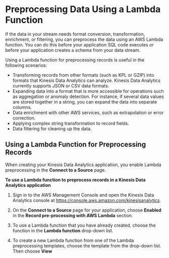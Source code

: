 # Preprocessing Data Using a Lambda Function<a name="lambda-preprocessing"></a>

If the data in your stream needs format conversion, transformation, enrichment, or filtering, you can preprocess the data using an AWS Lambda function\. You can do this before your application SQL code executes or before your application creates a schema from your data stream\. 

Using a Lambda function for preprocessing records is useful in the following scenarios:
+ Transforming records from other formats \(such as KPL or GZIP\) into formats that Kinesis Data Analytics can analyze\. Kinesis Data Analytics currently supports JSON or CSV data formats\.
+ Expanding data into a format that is more accessible for operations such as aggregation or anomaly detection\. For instance, if several data values are stored together in a string, you can expand the data into separate columns\.
+ Data enrichment with other AWS services, such as extrapolation or error correction\.
+ Applying complex string transformation to record fields\.
+ Data filtering for cleaning up the data\.

## Using a Lambda Function for Preprocessing Records<a name="lambda-preprocessing-use"></a>

When creating your Kinesis Data Analytics application, you enable Lambda preprocessing in the **Connect to a Source** page\.

**To use a Lambda function to preprocess records in a Kinesis Data Analytics application**

1. Sign in to the AWS Management Console and open the Kinesis Data Analytics console at [ https://console\.aws\.amazon\.com/kinesisanalytics](https://console.aws.amazon.com/kinesisanalytics)\.

1. On the **Connect to a Source** page for your application, choose **Enabled** in the **Record pre\-processing with AWS Lambda** section\.

1. To use a Lambda function that you have already created, choose the function in the **Lambda function** drop\-down list\.

1. To create a new Lambda function from one of the Lambda preprocessing templates, choose the template from the drop\-down list\. Then choose **View <template name> in Lambda** to edit the function\.

1. To create a new Lambda function, choose **Create new**\. For information about creating a Lambda function, see [Create a HelloWorld Lambda Function and Explore the Console](http://docs.aws.amazon.com/lambda/latest/dg/getting-started-create-function.html) in the *AWS Lambda Developer Guide*\.

1. Choose the version of the Lambda function to use\. To use the latest version, choose **$LATEST**\.

When you choose or create a Lambda function for record preprocessing, the records are preprocessed before your application SQL code executes or your application generates a schema from the records\.

## Lambda Preprocessing Permissions<a name="lambda-preprocessing-policy"></a>

To use Lambda preprocessing, the application's IAM role requires the following permissions policy:

```
     {
       "Sid": "UseLambdaFunction",
       "Effect": "Allow",
       "Action": [
           "lambda:InvokeFunction",
           "lambda:GetFunctionConfiguration"
       ],
       "Resource": "<FunctionARN>"
   }
```

For more information about adding permissions policies, see [Authentication and Access Control for Amazon Kinesis Data Analytics](authentication-and-access-control.md)\.

## Lambda Preprocessing Metrics<a name="lambda-preprocessing-metrics"></a>

You can monitor the number of Lambda invocations, bytes processed, successes and failures, and so on, using Amazon CloudWatch\. For information about CloudWatch metrics that are emitted by Kinesis Data Analytics Lambda preprocessing, see [Amazon Kinesis Analytics Metrics](http://docs.aws.amazon.com/AmazonCloudWatch/latest/monitoring/aka-metricscollected.html)\.

## Using AWS Lambda with the Kinesis Producer Library<a name="lambda-preprocessing-deaggregation"></a>

The [Kinesis Producer Library](http://docs.aws.amazon.com/streams/latest/dev/developing-producers-with-kpl.html) \(KPL\) aggregates small user\-formatted records into larger records up to 1 MB to make better use of Amazon Kinesis Data Streams throughput\. Although the Kinesis Client Library \(KCL\) for Java supports deaggregating these records, you must use a special module to deaggregate the records when you use AWS Lambda as the consumer of your streams\. 

To get the necessary project code and instructions, see the [Kinesis Producer Library Deaggregation Modules for AWS Lambda](https://github.com/awslabs/kinesis-deaggregation) on GitHub\. You can use the components in this project to process KPL serialized data within AWS Lambda in Java, Node\.js, and Python\. You can also use these components as part of a [multi\-lang KCL application](https://github.com/awslabs/amazon-kinesis-client/blob/master/src/main/java/com/amazonaws/services/kinesis/multilang/package-info.java)\.

## Data Preprocessing Event Input Data Model/Record Response Model<a name="lambda-preprocessing-data-model"></a>

To preprocess records, your Lambda function must be compliant with the required event input data and record response models\. 

### Event Input Data Model<a name="lambda-preprocessing-request-model"></a>

Kinesis Data Analytics continuously reads data from your Kinesis data stream or Kinesis Data Firehose delivery stream\. For each batch of records it retrieves, the service manages how each batch gets passed to your Lambda function\. Your function receives a list of records as input\. Within your function, you iterate through the list and apply your business logic to accomplish your preprocessing requirements \(such as data format conversion or enrichment\)\. 

The input model to your preprocessing function varies slightly, depending on whether the data was received from a Kinesis data stream or a Kinesis Data Firehose delivery stream\. 

If the source is a Kinesis Data Firehose delivery stream, the event input data model is as follows:

**Kinesis Data Firehose Request Data Model**


| Field | Description | 
| --- | --- | 
| Field | Description | 
| --- | --- | 
| Field | Description | 
| --- | --- | 
| invocationId | The Lambda invocation Id \(random GUID\)\. | 
| applicationArn | Kinesis Data Analytics application Amazon Resource Name \(ARN\) | 
| streamArn | Delivery stream ARN | 
| records [\[See the AWS documentation website for more details\]](http://docs.aws.amazon.com/kinesisanalytics/latest/dev/lambda-preprocessing.html)  | 
| recordId | record ID \(random GUID\) | 
| kinesisFirehoseRecordMetadata |  [\[See the AWS documentation website for more details\]](http://docs.aws.amazon.com/kinesisanalytics/latest/dev/lambda-preprocessing.html)  | 
| data | Base64\-encoded source record payload | 
| approximateArrivalTimestamp | Delivery stream record approximate arrival time | 

If the source is a Kinesis data stream, the event input data model is as follows:

**Kinesis Streams Request Data Model**


| Field | Description | 
| --- | --- | 
| Field | Description | 
| --- | --- | 
| Field | Description | 
| --- | --- | 
| invocationId | The Lambda invocation Id \(random GUID\)\. | 
| applicationArn | Kinesis Data Analytics application ARN | 
| streamArn | Delivery stream ARN | 
| records [\[See the AWS documentation website for more details\]](http://docs.aws.amazon.com/kinesisanalytics/latest/dev/lambda-preprocessing.html)  | 
| recordId | record ID based off of Kinesis record sequence number | 
| kinesisStreamRecordMetadata |  [\[See the AWS documentation website for more details\]](http://docs.aws.amazon.com/kinesisanalytics/latest/dev/lambda-preprocessing.html)  | 
| data | Base64\-encoded source record payload | 
| sequenceNumber | Sequence number from the Kinesis stream record | 
| partitionKey | Partition key from the Kinesis stream record | 
| shardId | ShardId from the Kinesis stream record | 
| approximateArrivalTimestamp | Delivery stream record approximate arrival time | 

### Record Response Model<a name="lambda-preprocessing-response-model"></a>

All records returned from your Lambda preprocessing function \(with record IDs\) that are sent to the Lambda function must be returned\. They must contain the following parameters, or Kinesis Data Analytics rejects them and treats it as a data preprocessing failure\. The data payload part of the record can be transformed to accomplish preprocessing requirements\.

**Response Data Model**


| Field | Description | 
| --- | --- | 
| records [\[See the AWS documentation website for more details\]](http://docs.aws.amazon.com/kinesisanalytics/latest/dev/lambda-preprocessing.html)  | 
| recordId | The record ID is passed from Kinesis Data Analytics to Lambda during the invocation\. The transformed record must contain the same record ID\. Any mismatch between the ID of the original record and the ID of the transformed record is treated as a data preprocessing failure\. | 
| result | The status of the data transformation of the record\. The possible values are: [\[See the AWS documentation website for more details\]](http://docs.aws.amazon.com/kinesisanalytics/latest/dev/lambda-preprocessing.html)  | 
| data | The transformed data payload, after base64\-encoding\. Each data payload can contain multiple JSON documents if the application ingestion data format is JSON\. Or each can contain multiple CSV rows \(with a row delimiter specified in each row\) if the application ingestion data format is CSV\. The Kinesis Data Analytics service successfully parses and processes data with either multiple JSON documents or CSV rows within the same data payload\.  | 

## Common Data Preprocessing Failures<a name="lambda-preprocessing-failures"></a>

The following are common reasons why preprocessing can fail\.
+ Not all records \(with record IDs\) in a batch that are sent to the Lambda function are returned back to the Kinesis Data Analytics service\. 
+ The response is missing either the record ID, status, or data payload field\. The data payload field is optional for a `Dropped` or `ProcessingFailed` record\.
+ The Lambda function timeouts are not sufficient to preprocess the data\.
+ The Lambda function response exceeds the response limits imposed by the AWS Lambda service\.

In the case of data preprocessing failures, the Kinesis Data Analytics service continues to retry Lambda invocations on the same set of records until successful\. You can monitor the following CloudWatch metrics to gain insight into failures\.
+ Kinesis Data Analytics Application `MillisBehindLatest`: Indicates how far behind an application is reading from the streaming source\. 
+ Kinesis Data Analytics Application `InputPreprocessing` CloudWatch metrics: Indicates the number of successes and failures, among other statistics\. For more information, see [Amazon Kinesis Analytics Metrics](http://docs.aws.amazon.com/AmazonCloudWatch/latest/monitoring/aka-metricscollected.html)\.
+ AWS Lambda function CloudWatch metrics and logs\.